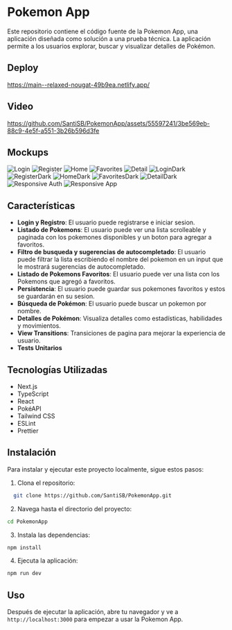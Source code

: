 # Pokemon App

Este repositorio contiene el código fuente de la Pokemon App, una aplicación diseñada como solución a una prueba técnica. La aplicación permite a los usuarios explorar, buscar y visualizar detalles de Pokémon.

## Deploy

https://main--relaxed-nougat-49b9ea.netlify.app/

## Video
https://github.com/SantiSB/PokemonApp/assets/55597241/3be569eb-88c9-4e5f-a551-3b26b596d3fe

## Mockups
![Login](https://github.com/SantiSB/PokemonApp/assets/55597241/d2e015f5-2793-4b8e-a547-403c245cbff6)
![Register](https://github.com/SantiSB/PokemonApp/assets/55597241/43406f24-dd5f-4318-adfe-b5b046a95e7e)
![Home](https://github.com/SantiSB/PokemonApp/assets/55597241/c70a217e-88c7-442d-95ae-3efde430af1f)
![Favorites](https://github.com/SantiSB/PokemonApp/assets/55597241/c8e5e458-3653-411a-8b8c-3e1eaa99396f)
![Detail](https://github.com/SantiSB/PokemonApp/assets/55597241/df98c21e-c795-415a-80b2-abb02c9a8928)
![LoginDark](https://github.com/SantiSB/PokemonApp/assets/55597241/bc8c9fd4-a805-49db-84a5-48be071ed610)
![RegisterDark](https://github.com/SantiSB/PokemonApp/assets/55597241/2a01fc9f-f9f6-4e22-9071-83b0e59b689e)
![HomeDark](https://github.com/SantiSB/PokemonApp/assets/55597241/c0605b5a-3428-4e5f-a092-c48cecb3d814)
![FavoritesDark](https://github.com/SantiSB/PokemonApp/assets/55597241/fc69a97f-160c-4d24-8ea2-ba48608844ba)
![DetailDark](https://github.com/SantiSB/PokemonApp/assets/55597241/5d50a5d3-f856-4abe-993b-17ee102cc59d)
![Responsive Auth](https://github.com/SantiSB/PokemonApp/assets/55597241/d42c6759-8dad-41fd-a8e4-d88afe30feab)
![Responsive App](https://github.com/SantiSB/PokemonApp/assets/55597241/e13dd858-ad32-451c-828d-0d5968cbb0ed)

## Características

- **Login y Registro**: El usuario puede registrarse e iniciar sesion.
- **Listado de Pokemons**: El usuario puede ver una lista scrolleable y paginada con los pokemones disponibles y un boton para agregar a favoritos.
- **Filtro de busqueda y sugerencias de autocompletado**: El usuario puede filtrar la lista escribiendo el nombre del pokemon en un input que le mostrará sugerencias de autocompletado.
- **Listado de Pokemons Favoritos**: El usuario puede ver una lista con los Pokemons que agregó a favoritos.
- **Persistencia**: El usuario puede guardar sus pokemones favoritos y estos se guardarán en su sesion.
- **Búsqueda de Pokémon**: El usuario puede buscar un pokemon por nombre.
- **Detalles de Pokémon**: Visualiza detalles como estadísticas, habilidades y movimientos.
- **View Transitions**: Transiciones de pagina para mejorar la experiencia de usuario.
- **Tests Unitarios**

## Tecnologías Utilizadas

- Next.js
- TypeScript
- React
- PokéAPI
- Tailwind CSS
- ESLint
- Prettier

## Instalación

Para instalar y ejecutar este proyecto localmente, sigue estos pasos:

1. Clona el repositorio:

```bash
  git clone https://github.com/SantiSB/PokemonApp.git
```

2. Navega hasta el directorio del proyecto:

```bash
cd PokemonApp
```

3. Instala las dependencias:
   
```bash
npm install
```

4. Ejecuta la aplicación:

```bash
npm run dev
```

## Uso

Después de ejecutar la aplicación, abre tu navegador y ve a `http://localhost:3000` para empezar a usar la Pokemon App.
